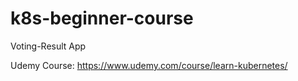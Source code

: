 # k8s-beginner-course

Voting-Result App

Udemy Course: https://www.udemy.com/course/learn-kubernetes/
